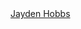 <script src="https://platform.linkedin.com/badges/js/profile.js" async defer type="text/javascript"></script>
<div class="badge-base LI-profile-badge" data-locale="en_US" data-size="medium" data-theme="dark" data-type="VERTICAL" data-vanity="jayden-hobbs-aba805263" data-version="v1"><a class="badge-base__link LI-simple-link" href="https://uk.linkedin.com/in/jayden-hobbs-aba805263?trk=profile-badge">Jayden Hobbs</a></div>
              
